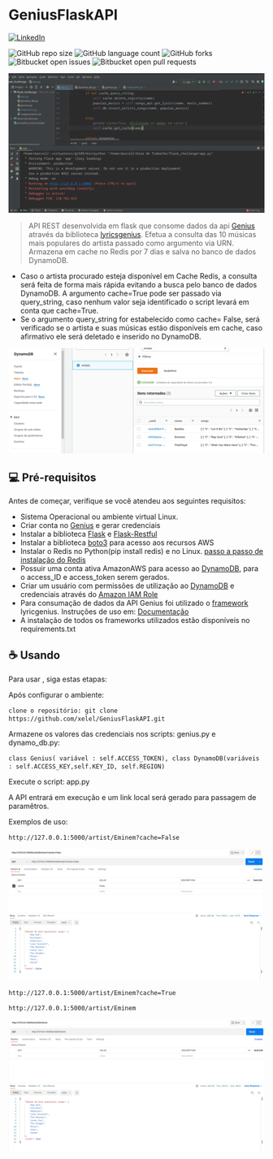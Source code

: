 # GeniusFlaskAPI
[linkedin-shield]: https://img.shields.io/badge/-LinkedIn-black.svg?style=for-the-badge&logo=linkedin&colorB=555
[linkedin-url]: https://linkedin.com/in/marcellrl
[![LinkedIn][linkedin-shield]][linkedin-url]

                                                                                              
<!---Esses são exemplos. Veja https://shields.io para outras pessoas ou para personalizar este conjunto de escudos. Você pode querer incluir dependências, status do projeto e informações de licença aqui--->

![GitHub repo size](https://img.shields.io/github/repo-size/iuricode/README-template?style=for-the-badge)
![GitHub language count](https://img.shields.io/github/languages/count/iuricode/README-template?style=for-the-badge)
![GitHub forks](https://img.shields.io/github/forks/iuricode/README-template?style=for-the-badge)
![Bitbucket open issues](https://img.shields.io/bitbucket/issues/iuricode/README-template?style=for-the-badge)
![Bitbucket open pull requests](https://img.shields.io/bitbucket/pr-raw/iuricode/README-template?style=for-the-badge)

<img src="app.png" alt="script">

> API REST desenvolvida em flask que consome dados da api [Genius](https://docs.genius.com/) através da biblioteca [lyricsgenius](https://github.com/johnwmillr/LyricsGenius). Efetua a consulta das 10 músicas mais populares do artista passado como argumento via URN. Armazena em cache no Redis por 7 dias e salva no banco de dados DynamoDB. 
* Caso o artista procurado esteja disponível em Cache Redis, a consulta será feita de forma mais rápida evitando a busca pelo banco de dados DynamoDB. A argumento cache=True pode ser passado via query_string, caso nenhum valor seja identificado o script levará em conta que cache=True.
* Se o argumento query_string for estabelecido como cache= False, será verificado se o artista e suas músicas estão disponíveis em cache, caso afirmativo ele será deletado e inserido no DynamoDB.

<img src="dynamo.png" alt="dynamo">

## 💻 Pré-requisitos

Antes de começar, verifique se você atendeu aos seguintes requisitos:
* Sistema Operacional ou ambiente virtual Linux.
* Criar conta no [Genius](https://docs.genius.com/) e gerar credenciais
* Instalar a biblioteca [Flask](https://flask.palletsprojects.com/en/2.0.x/) e [Flask-Restful](https://flask-restful.readthedocs.io/en/latest/) 
* Instalar a biblioteca [boto3](https://boto3.amazonaws.com/v1/documentation/api/latest/index.html) para acesso aos recursos AWS
* Instalar o Redis no Python(pip install redis) e no Linux. [passo a passo de instalação do Redis](https://danielcorcoranssql.wordpress.com/2019/03/19/setting-up-redis-cache-with-flask/)
* Possuir uma conta ativa AmazonAWS para acesso ao [DynamoDB](https://aws.amazon.com/pt/dynamodb/), para o access_ID e access_token serem gerados.
* Criar um usuário com permissões de utilização ao [DynamoDB](https://aws.amazon.com/pt/dynamodb/) e credenciais através do [Amazon IAM Role](https://docs.aws.amazon.com/pt_br/IAM/latest/UserGuide/id_roles.html)
* Para consumação de dados da API Genius foi utilizado o [framework](https://github.com/johnwmillr/LyricsGenius) lyricgenius. Instruções de uso em: [Documentação](https://lyricsgenius.readthedocs.io/en/master/reference/types.html#classes)
* A instalação de todos os frameworks utilizados estão disponíveis no requirements.txt 
## ☕ Usando <GeniusFlaskAPI>

Para usar <GeniusFlaskAPI>, siga estas etapas:

  Após configurar o ambiente:
```
clone o repositório: git clone https://github.com/xelel/GeniusFlaskAPI.git
```

 Armazene os valores das credenciais nos scripts: genius.py e dynamo_db.py:
```
class Genius( variável : self.ACCESS_TOKEN), class DynamoDB(variáveis : self.ACCESS_KEY,self.KEY_ID, self.REGION)
```

Execute o script: app.py
 
A API entrará em execução e um link local será gerado para passagem de paramêtros.

Exemplos de uso:
```
http://127.0.0.1:5000/artist/Eminem?cache=False
```
<img src="postman_false.png" alt="cachefalse">  

```
http://127.0.0.1:5000/artist/Eminem?cache=True
```
  
```
http://127.0.0.1:5000/artist/Eminem
```
<img src="postman.png" alt="cachetrue">  

